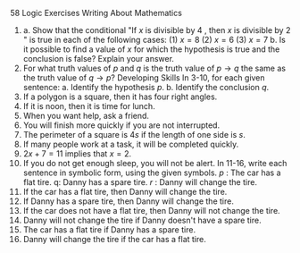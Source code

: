 58
Logic
Exercises
Writing About Mathematics
1. a. Show that the conditional "If $x$ is divisible by 4 , then $x$ is divisible by 2 " is true in each of the following cases:
(1) $x=8$
(2) $x=6$
(3) $x=7$
b. Is it possible to find a value of $x$ for which the hypothesis is true and the conclusion is false? Explain your answer.
2. For what truth values of $p$ and $q$ is the truth value of $p \rightarrow q$ the same as the truth value of $q \rightarrow p ?$
Developing Skills
In 3-10, for each given sentence: a. Identify the hypothesis $p$. b. Identify the conclusion $q$.
3. If a polygon is a square, then it has four right angles.
4. If it is noon, then it is time for lunch.
5. When you want help, ask a friend.
6. You will finish more quickly if you are not interrupted.
7. The perimeter of a square is $4 s$ if the length of one side is $s$.
8. If many people work at a task, it will be completed quickly.
9. $2 x+7=11$ implies that $x=2$.
10. If you do not get enough sleep, you will not be alert.
In 11-16, write each sentence in symbolic form, using the given symbols.
$p$ : The car has a flat tire.
q: Danny has a spare tire.
$r$ : Danny will change the tire.
11. If the car has a flat tire, then Danny will change the tire.
12. If Danny has a spare tire, then Danny will change the tire.
13. If the car does not have a flat tire, then Danny will not change the tire.
14. Danny will not change the tire if Danny doesn't have a spare tire.
15. The car has a flat tire if Danny has a spare tire.
16. Danny will change the tire if the car has a flat tire.